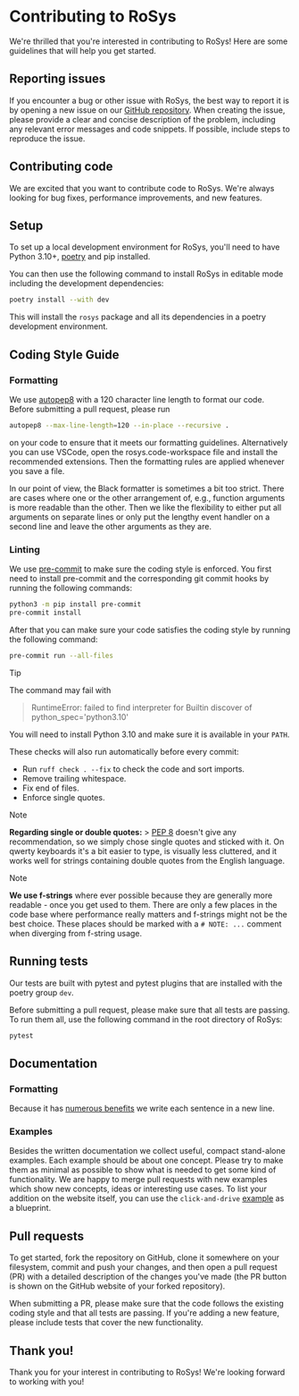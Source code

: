 # Contributing to RoSys

We're thrilled that you're interested in contributing to RoSys!
Here are some guidelines that will help you get started.

## Reporting issues

If you encounter a bug or other issue with RoSys, the best way to report it is by opening a new issue on our [GitHub repository](https://github.com/zauberzeug/rosys).
When creating the issue, please provide a clear and concise description of the problem, including any relevant error messages and code snippets.
If possible, include steps to reproduce the issue.

## Contributing code

We are excited that you want to contribute code to RoSys.
We're always looking for bug fixes, performance improvements, and new features.

## Setup

To set up a local development environment for RoSys, you'll need to have Python 3.10+, [poetry](https://python-poetry.org/) and pip installed.

You can then use the following command to install RoSys in editable mode including the development dependencies:

```bash
poetry install --with dev
```

This will install the `rosys` package and all its dependencies in a poetry development environment.

## Coding Style Guide

### Formatting

We use [autopep8](https://github.com/hhatto/autopep8) with a 120 character line length to format our code.
Before submitting a pull request, please run

```bash
autopep8 --max-line-length=120 --in-place --recursive .
```

on your code to ensure that it meets our formatting guidelines.
Alternatively you can use VSCode, open the rosys.code-workspace file and install the recommended extensions.
Then the formatting rules are applied whenever you save a file.

In our point of view, the Black formatter is sometimes a bit too strict.
There are cases where one or the other arrangement of, e.g., function arguments is more readable than the other.
Then we like the flexibility to either put all arguments on separate lines or only put the lengthy event handler
on a second line and leave the other arguments as they are.

### Linting

We use [pre-commit](https://github.com/pre-commit/pre-commit) to make sure the coding style is enforced.
You first need to install pre-commit and the corresponding git commit hooks by running the following commands:

```bash
python3 -m pip install pre-commit
pre-commit install
```

After that you can make sure your code satisfies the coding style by running the following command:

```bash
pre-commit run --all-files
```

> [!TIP]
> The command may fail with
>
> > RuntimeError: failed to find interpreter for Builtin discover of python_spec='python3.10'
>
> You will need to install Python 3.10 and make sure it is available in your `PATH`.

These checks will also run automatically before every commit:

- Run `ruff check . --fix` to check the code and sort imports.
- Remove trailing whitespace.
- Fix end of files.
- Enforce single quotes.

> [!NOTE]
>
> **Regarding single or double quotes:** > [PEP 8](https://peps.python.org/pep-0008/) doesn't give any recommendation, so we simply chose single quotes and sticked with it.
> On qwerty keyboards it's a bit easier to type, is visually less cluttered, and it works well for strings containing double quotes from the English language.

> [!NOTE]
>
> **We use f-strings** where ever possible because they are generally more readable - once you get used to them.
> There are only a few places in the code base where performance really matters and f-strings might not be the best choice.
> These places should be marked with a `# NOTE: ...` comment when diverging from f-string usage.

## Running tests

Our tests are built with pytest and pytest plugins that are installed with the poetry group `dev`.

Before submitting a pull request, please make sure that all tests are passing.
To run them all, use the following command in the root directory of RoSys:

```bash
pytest
```

## Documentation

### Formatting

Because it has [numerous benefits](https://nick.groenen.me/notes/one-sentence-per-line/) we write each sentence in a new line.

### Examples

Besides the written documentation we collect useful, compact stand-alone examples.
Each example should be about one concept.
Please try to make them as minimal as possible to show what is needed to get some kind of functionality.
We are happy to merge pull requests with new examples which show new concepts, ideas or interesting use cases.
To list your addition on the website itself, you can use the `click-and-drive` [example](https://github.com/zauberzeug/rosys/blob/f33d2feceb2f83d85f4f596095c018586b50c9a6/docs/examples/click-and-drive.md) as a blueprint.

## Pull requests

To get started, fork the repository on GitHub, clone it somewhere on your filesystem, commit and push your changes,
and then open a pull request (PR) with a detailed description of the changes you've made
(the PR button is shown on the GitHub website of your forked repository).

When submitting a PR, please make sure that the code follows the existing coding style and that all tests are passing.
If you're adding a new feature, please include tests that cover the new functionality.

## Thank you!

Thank you for your interest in contributing to RoSys!
We're looking forward to working with you!

